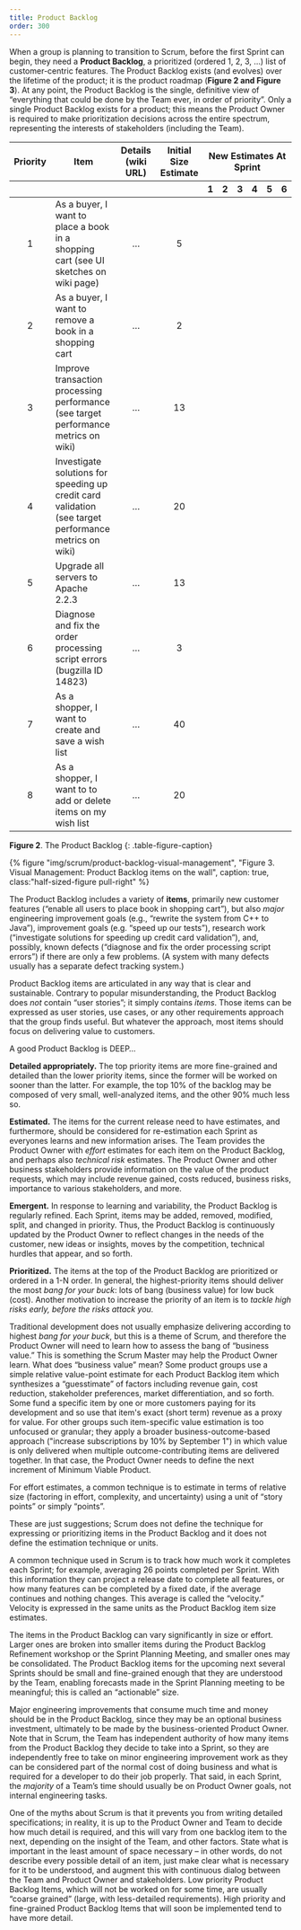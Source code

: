 ```yaml
---
title: Product Backlog
order: 300
---
```


When a group is planning to transition to Scrum, before the first Sprint can begin, they need a **Product Backlog**, a prioritized (ordered 1, 2, 3, …) list of customer-centric features.
The Product Backlog exists (and evolves) over the lifetime of the product; it is the product roadmap (**Figure 2 and Figure 3**). At any point, the Product Backlog is the single, definitive view of “everything that could be done by the Team ever, in order of priority”. Only a single Product Backlog exists for a product; this means the Product Owner is required to make prioritization decisions across the entire spectrum, representing the interests of stakeholders (including the Team).

<table class="grid_table_with_header">
  <thead>
    <tr>
      <th style="text-align: center">Priority</th>
      <th style="text-align: center">Item</th>
      <th style="text-align: center">Details (wiki URL)</th>
      <th style="text-align: center">Initial Size Estimate</th>
      <th colspan="6" style="text-align: center">New Estimates At Sprint</th>
    </tr>
    <tr>
      <th></th><th></th><th></th><th></th>
      <th style="text-align: center">1</th>
      <th style="text-align: center">2</th>
      <th style="text-align: center">3</th>
      <th style="text-align: center">4</th>
      <th style="text-align: center">5</th>
      <th style="text-align: center">6</th>
    </tr>
  </thead>
  <tbody>
    <tr>
      <td style="text-align: center">1</td>
      <td>As a buyer, I want to place a book in a shopping cart (see UI sketches on wiki page)</td>
      <td style="text-align: center">…</td>
      <td style="text-align: center">5</td>
      <td></td><td></td><td></td><td></td><td></td><td></td>
    </tr>
    <tr>
      <td style="text-align: center">2</td>
      <td>As a buyer, I want to remove a book in a shopping cart</td>
      <td style="text-align: center">…</td>
      <td style="text-align: center">2</td>
      <td></td><td></td><td></td><td></td><td></td><td></td>
    </tr>
    <tr>
      <td style="text-align: center">3</td>
      <td>Improve transaction processing performance (see target performance metrics on wiki)</td>
      <td style="text-align: center">…</td>
      <td style="text-align: center">13</td>
      <td></td><td></td><td></td><td></td><td></td><td></td>
    </tr>
    <tr>
      <td style="text-align: center">4</td>
      <td>Investigate solutions for speeding up credit card validation (see target performance metrics on wiki)</td>
      <td style="text-align: center">…</td>
      <td style="text-align: center">20</td>
      <td></td><td></td><td></td><td></td><td></td><td></td>
    </tr>
    <tr>
      <td style="text-align: center">5</td>
      <td>Upgrade all servers to Apache 2.2.3</td>
      <td style="text-align: center">…</td>
      <td style="text-align: center">13</td>
      <td></td><td></td><td></td><td></td><td></td><td></td>
    </tr>
    <tr>
      <td style="text-align: center">6</td>
      <td>Diagnose and fix the order processing script errors (bugzilla ID 14823)</td>
      <td style="text-align: center">…</td>
      <td style="text-align: center">3</td>
      <td></td><td></td><td></td><td></td><td></td><td></td>
    </tr>
    <tr>
      <td style="text-align: center">7</td>
      <td>As a shopper, I want to create and save a wish list</td>
      <td style="text-align: center">…</td>
      <td style="text-align: center">40</td>
      <td></td><td></td><td></td><td></td><td></td><td></td>
    </tr>
    <tr>
      <td style="text-align: center">8</td>
      <td>As a shopper, I want to to add or delete items on my wish list</td>
      <td style="text-align: center">…</td>
      <td style="text-align: center">20</td>
      <td></td><td></td><td></td><td></td><td></td><td></td>
    </tr>
  </tbody>
</table>

**Figure 2**. The Product Backlog
{: .table-figure-caption}

<div>
  {% figure "img/scrum/product-backlog-visual-management", "Figure 3. Visual Management: Product Backlog items on the wall", caption: true,  class:"half-sized-figure pull-right" %}
</div>


The Product Backlog includes a variety of **items**, primarily new customer features (“enable all users to place book in shopping cart”), but also *major* engineering improvement goals (e.g., “rewrite the system from C++ to Java”), improvement goals (e.g. “speed up our tests”), research work (“investigate solutions for speeding up credit card validation”), and, possibly, known defects (“diagnose and fix the order processing script errors”) if there are only a few problems. (A system with many defects usually has a separate defect tracking system.)

Product Backlog items are articulated in any way that is clear and sustainable. Contrary to popular misunderstanding, the Product Backlog does *not* contain “user stories”; it simply contains *items*. Those items can be expressed as user stories, use cases, or any other requirements approach that the group finds useful. But whatever the approach, most items should focus on delivering value to customers.

A good Product Backlog is DEEP…

**Detailed appropriately.** The top priority items are more fine-grained and detailed than the lower priority items, since the former will be worked on sooner than the latter. For example, the top 10% of the backlog may be composed of very small, well-analyzed items, and the other 90% much less so.

**Estimated.** The items for the current release need to have estimates, and furthermore, should be considered for re-estimation each Sprint as everyones learns and new information arises. The Team provides the Product Owner with *effort* estimates for each item on the Product Backlog, and perhaps also *technical risk* estimates. The Product Owner and other business stakeholders provide information on the value of the product  requests, which may include revenue gained, costs reduced, business risks, importance to various stakeholders, and more.

**Emergent.** In response to learning and variability, the Product Backlog is regularly refined. Each Sprint, items may be added, removed, modified, split, and changed in priority. Thus, the Product Backlog is continuously updated by the Product Owner to reflect changes in the needs of the customer, new ideas or insights, moves by the competition, technical hurdles that appear, and so forth.

**Prioritized.** The items at the top of the Product Backlog are prioritized or ordered in a 1-N order. In general, the highest-priority items should deliver the most *bang for your buck*: lots of bang (business value) for low buck (cost). Another motivation to increase the priority of an item is to *tackle high risks early, before the risks attack you.*

Traditional development does not usually emphasize delivering according to highest *bang for your buck*, but this is a theme of Scrum, and therefore the Product Owner will need to learn how to assess the bang of “business value.” This is something the Scrum Master may help the Product Owner learn. What does “business value” mean? Some product groups use a simple relative value-point estimate for each Product Backlog item which synthesizes a “guesstimate” of factors including revenue gain, cost reduction, stakeholder preferences, market differentiation, and so forth. Some fund a specific item by one or more customers paying for its development and so use that item's exact (short term) revenue as a proxy for value. For other groups such item-specific value estimation is too unfocused or granular; they apply a broader business-outcome-based approach ("increase subscriptions by 10% by September 1") in which value is only delivered when multiple outcome-contributing items are delivered together. In that case, the Product Owner needs to define the next increment of Minimum Viable Product.

For effort estimates, a common technique is to estimate in terms of relative size (factoring in effort, complexity, and uncertainty) using a unit of “story points” or simply “points”.

These are just suggestions; Scrum does not define the technique for expressing or prioritizing items in the Product Backlog and it does not define the estimation technique or units.

A common technique used in Scrum is to track how much work it completes each Sprint; for example, averaging 26 points completed per Sprint. With this information they can project a release date to complete all features, or how many features can be completed by a fixed date, if the average continues and nothing changes.  This average is called the “velocity.” Velocity is expressed in the same units as the Product Backlog item size estimates.

The items in the Product Backlog can vary significantly in size or effort. Larger ones are broken into smaller items during the Product Backlog Refinement workshop or the Sprint Planning Meeting, and smaller ones may be consolidated. The Product Backlog items for the upcoming next several Sprints should be small and fine-grained enough that they are understood by the Team, enabling forecasts made in the Sprint Planning meeting to be meaningful; this is called an “actionable” size.

Major engineering improvements that consume much time and money should be in the Product Backlog, since they may be an optional business investment, ultimately to be made by the business-oriented Product Owner. Note that in Scrum, the Team has independent authority of how many items from the Product Backlog they decide to take into a Sprint, so they are independently free to take on minor engineering improvement work as they can be considered part of the normal cost of doing business and what is required for a developer to do their job properly. That said, in each Sprint, the *majority* of a Team’s time should usually be on Product Owner goals, not internal engineering tasks.

One of the myths about Scrum is that it prevents you from writing detailed specifications; in reality, it is up to the Product Owner and Team to decide how much detail is required, and this will vary from one backlog item to the next, depending on the insight of the Team, and other factors. State what is important in the least amount of space necessary – in other words, do not describe every possible detail of an item, just make clear what is necessary for it to be understood, and augment this with continuous dialog between the Team and Product Owner and stakeholders. Low priority Product Backlog Items, which will not be worked on for some time, are usually “coarse grained” (large, with less-detailed requirements). High priority and fine-grained Product Backlog Items that will soon be implemented tend to have more detail.

